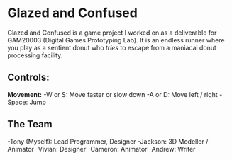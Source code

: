 # Glazed and Confused #

Glazed and Confused is a game project I worked on as a deliverable for GAM20003 (Digital Games Prototyping Lab).
It is an endless runner where you play as a sentient donut who *tries* to escape from a maniacal donut processing facility.

## Controls:
**Movement:**
-W or S: Move faster or slow down
-A or D: Move left / right
-Space: Jump

## The Team
-Tony (Myself): Lead Programmer, Designer
-Jackson: 3D Modeller / Animator
-Vivian: Designer
-Cameron: Animator
-Andrew: Writer
